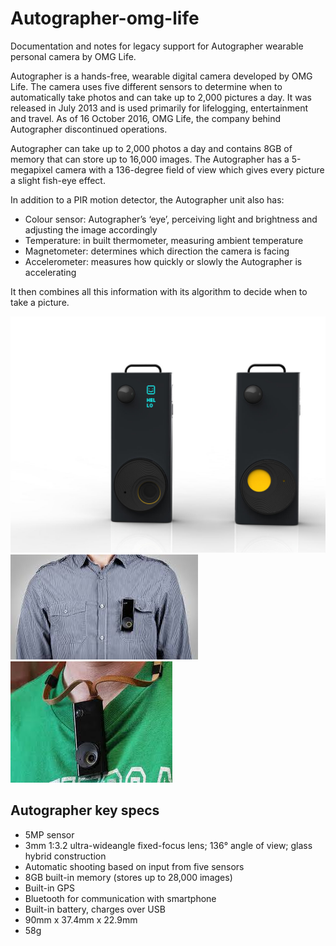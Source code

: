 # Autographer-omg-life
Documentation and notes for legacy support for Autographer wearable personal camera by OMG Life.

Autographer is a hands-free, wearable digital camera developed by OMG Life. The camera uses five different sensors to determine when to automatically take photos and can take up to 2,000 pictures a day. It was released in July 2013 and is used primarily for lifelogging, entertainment and travel. As of 16 October 2016, OMG Life, the company behind Autographer discontinued operations.

Autographer can take up to 2,000 photos a day and contains 8GB of memory that can store up to 16,000 images. The Autographer has a 5-megapixel camera with a 136-degree field of view which gives every picture a slight fish-eye effect.

In addition to a PIR motion detector, the Autographer unit also has:
* Colour sensor: Autographer’s ‘eye’, perceiving light and brightness and adjusting the image accordingly
* Temperature: in built thermometer, measuring ambient temperature
* Magnetometer: determines which direction the camera is facing
* Accelerometer: measures how quickly or slowly the Autographer is accelerating

It then combines all this information with its algorithm to decide when to take a picture.

![Autographer](images/autographer-off-on.jpeg)
![](images/clipon.jpeg)
![](images/clipon2.jpeg)

## Autographer key specs
* 5MP sensor
* 3mm 1:3.2 ultra-wideangle fixed-focus lens; 136° angle of view; glass hybrid construction
* Automatic shooting based on input from five sensors
* 8GB built-in memory (stores up to 28,000 images)
* Built-in GPS
* Bluetooth for communication with smartphone
* Built-in battery, charges over USB
* 90mm x 37.4mm x 22.9mm
* 58g
